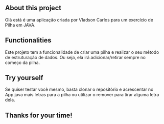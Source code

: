 ## About this project

Olá está é uma aplicação criada por Vladson Carlos para um exercício de Pilha em JAVA.

## Functionalities

Este projeto tem a funcionalidade de criar uma pilha e realizar o seu método de estruturação de dados. Ou seja, ela irá adicionar/retirar sempre no começo da pilha.

## Try yourself

Se quiser testar você mesmo, basta clonar o repositório e acrescentar no App.java mais letras para a pilha ou utilizar o remover para tirar alguma letra dela.


## Thanks for your time! 
